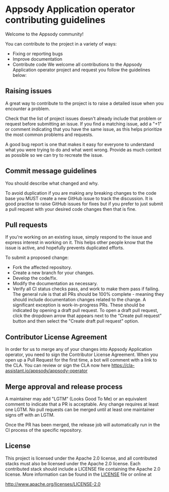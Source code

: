 # Appsody Application operator contributing guidelines
Welcome to the Appsody community!

You can contribute to the project in a variety of ways:

* Fixing or reporting bugs
* Improve documentation
* Contribute code
We welcome all contributions to the Appsody Application operator project and request you follow the guidelines below:


## Raising issues
A great way to contribute to the project is to raise a detailed issue when you encounter a problem.

Check that the list of project issues doesn't already include that problem or request before submitting an issue. If you find a matching issue, add a "+1" or comment indicating that you have the same issue, as this helps prioritize the most common problems and requests.

A good bug report is one that makes it easy for everyone to understand what you were trying to do and what went wrong. Provide as much context as possible so we can try to recreate the issue.

## Commit message guidelines
You should describe what changed and why.

To avoid duplication if you are making any breaking changes to the code base you MUST create a new GitHub issue to track the discussion. It is good practise to raise GitHub issues for fixes but if you prefer to just submit a pull request with your desired code changes then that is fine.

## Pull requests
If you're working on an existing issue, simply respond to the issue and express interest in working on it. This helps other people know that the issue is active, and hopefully prevents duplicated efforts.

To submit a proposed change:

* Fork the affected repository.
* Create a new branch for your changes.
* Develop the code/fix.
* Modify the documentation as necessary.
* Verify all CI status checks pass, and work to make them pass if failing.
The general rule is that all PRs should be 100% complete - meaning they should include documentation changes related to the change. A significant exception is work-in-progress PRs. These should be indicated by opening a draft pull request. To open a draft pull request, click the dropdown arrow that appears next to the “Create pull request” button and then select the "Create draft pull request" option.

## Contributor License Agreement
In order for us to merge any of your changes into Appsody Application operator, you need to sign the Contributor License Agreement. When you open up a Pull Request for the first time, a bot will comment with a link to the CLA. You can review or sign the CLA now here https://cla-assistant.io/appsody/appsody-operator

## Merge approval and release process
A maintainer may add "LGTM" (Looks Good To Me) or an equivalent comment to indicate that a PR is acceptable. Any change requires at least one LGTM. No pull requests can be merged until at least one maintainer signs off with an LGTM.

Once the PR has been merged, the release job will automatically run in the CI process of the specific repository. 

## License
This project is licensed under the Apache 2.0 license, and all contributed stacks must also be licensed under the Apache 2.0 license. Each contributed stack should include a LICENSE file containing the Apache 2.0 license. More information can be found in the [LICENSE](LICENSE) file or online at

http://www.apache.org/licenses/LICENSE-2.0